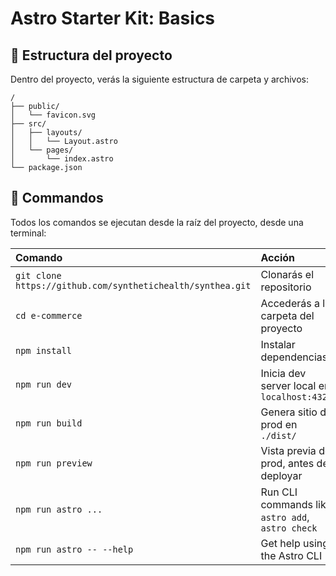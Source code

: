 # Astro Starter Kit: Basics

## 🚀 Estructura del proyecto

Dentro del proyecto, verás la siguiente estructura de carpeta y archivos:

```text
/
├── public/
│   └── favicon.svg
├── src/
│   ├── layouts/
│   │   └── Layout.astro
│   └── pages/
│       └── index.astro
└── package.json
```

## 🧞 Commandos

Todos los comandos se ejecutan desde la raíz del proyecto, desde una terminal:

| Comando                   | Acción                                           |
| :------------------------ | :----------------------------------------------- |
| `git clone https://github.com/synthetichealth/synthea.git`             | Clonarás el repositorio                            |
| `cd e-commerce`           | Accederás a la carpeta del proyecto              |
| `npm install`             | Instalar dependencias                            |
| `npm run dev`             | Inicia dev server local en `localhost:4321`      |
| `npm run build`           | Genera sitio de prod en `./dist/`                |
| `npm run preview`         | Vista previa de prod, antes de deployar          |
| `npm run astro ...`       | Run CLI commands like `astro add`, `astro check` |
| `npm run astro -- --help` | Get help using the Astro CLI                     |
